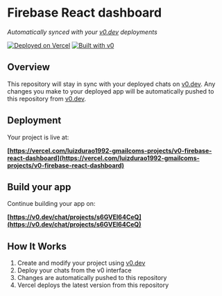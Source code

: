 # Firebase React dashboard

*Automatically synced with your [v0.dev](https://v0.dev) deployments*

[![Deployed on Vercel](https://img.shields.io/badge/Deployed%20on-Vercel-black?style=for-the-badge&logo=vercel)](https://vercel.com/luizdurao1992-gmailcoms-projects/v0-firebase-react-dashboard)
[![Built with v0](https://img.shields.io/badge/Built%20with-v0.dev-black?style=for-the-badge)](https://v0.dev/chat/projects/s6GVEl64CeQ)

## Overview

This repository will stay in sync with your deployed chats on [v0.dev](https://v0.dev).
Any changes you make to your deployed app will be automatically pushed to this repository from [v0.dev](https://v0.dev).

## Deployment

Your project is live at:

**[https://vercel.com/luizdurao1992-gmailcoms-projects/v0-firebase-react-dashboard](https://vercel.com/luizdurao1992-gmailcoms-projects/v0-firebase-react-dashboard)**

## Build your app

Continue building your app on:

**[https://v0.dev/chat/projects/s6GVEl64CeQ](https://v0.dev/chat/projects/s6GVEl64CeQ)**

## How It Works

1. Create and modify your project using [v0.dev](https://v0.dev)
2. Deploy your chats from the v0 interface
3. Changes are automatically pushed to this repository
4. Vercel deploys the latest version from this repository